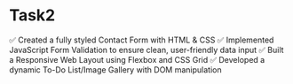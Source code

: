 # Task2
✅ Created a fully styled Contact Form with HTML &amp; CSS
✅ Implemented JavaScript Form Validation to ensure clean, user-friendly data input 
✅ Built a Responsive Web Layout using Flexbox and CSS Grid 
✅ Developed a dynamic To-Do List/Image Gallery with DOM manipulation
